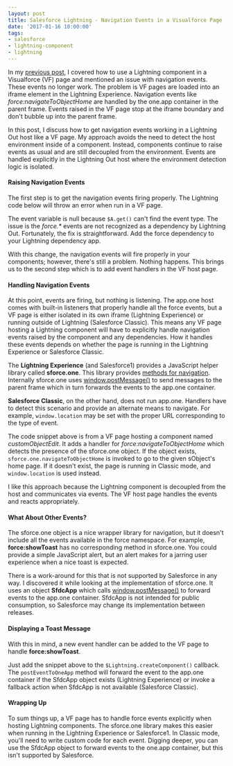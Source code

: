 ```yaml
---
layout: post
title: Salesforce Lightning - Navigation Events in a Visualforce Page
date: '2017-01-16 10:00:00'
tags:
- salesforce
- lightning-component
- lightning
---
```


In my [previous post](/posts/2017-01-16-salesforce-lightning-hosting-a-component-in-visualforce), I covered how to use a Lightning component in a Visualforce (VF) page and mentioned an issue with navigation events. These events no longer work. The problem is VF pages are loaded into an iframe element in the Lightning Experience. Navigation events like *force:navigateToObjectHome* are handled by the one.app container in the parent frame. Events raised in the VF page stop at the iframe boundary and don't bubble up into the parent frame.

In this post, I discuss how to get navigation events working in a Lightning Out host like a VF page. My approach avoids the need to detect the host environment inside of a component. Instead, components continue to raise events as usual and are still decoupled from the environment. Events are handled explicitly in the Lightning Out host where the environment detection logic is isolated.

#### Raising Navigation Events

The first step is to get the navigation events firing properly. The Lightning code below will throw an error when run in a VF page.

<script src="https://gist.github.com/joebuschmann/e8e41873cbd9c24de8697a6758b501f9.js"></script>

The event variable is null because `$A.get()` can't find the event type. The issue is the *force.\** events are not recognized as a dependency by Lightning Out. Fortunately, the fix is straightforward. Add the force dependency to your Lightning dependency app.

<script src="https://gist.github.com/joebuschmann/1ff0f3302b9031d92a8e10a1abc3168e.js"></script>

With this change, the navigation events will fire properly in your components; however, there's still a problem. Nothing happens. This brings us to the second step which is to add event handlers in the VF host page.

#### Handling Navigation Events

At this point, events are firing, but nothing is listening. The app.one host comes with built-in listeners that properly handle all the force events, but a VF page is either isolated in its own iframe (Lightning Experience) or running outside of Lightning (Salesforce Classic). This means any VF page hosting a Lightning component will have to explicitly handle navigation events raised by the component and any dependencies. How it handles these events depends on whether the page is running in the Lightning Experience or Salesforce Classic.

The **Lightning Experience** (and Salesforce1) provides a JavaScript helper library called **sforce.one**. This library provides [methods for navigation](https://developer.salesforce.com/docs/atlas.en-us.salesforce1.meta/salesforce1/salesforce1_dev_jsapi_sforce_one.htm). Internally sforce.one uses [window.postMessage()](https://developer.mozilla.org/en-US/docs/Web/API/Window/postMessage) to send messages to the parent frame which in turn forwards the events to the app.one container.

**Salesforce Classic**, on the other hand, does not run app.one. Handlers have to detect this scenario and provide an alternate means to navigate. For example, `window.location` may be set with the proper URL corresponding to the type of event.

<script src="https://gist.github.com/joebuschmann/ed2d5569a18e85981b1668756093c88e.js"></script>

The code snippet above is from a VF page hosting a component named *customObjectEdit*. It adds a handler for *force:navigateToObjectHome* which detects the presence of the sforce.one object. If the object exists, `sforce.one.navigateToObjectHome` is invoked to go to the given sObject's home page. If it doesn't exist, the page is running in Classic mode, and `window.location` is used instead.

I like this approach because the Lightning component is decoupled from the host and communicates via events. The VF host page handles the events and reacts appropriately.

#### What About Other Events?

The sforce.one object is a nice wrapper library for navigation, but it doesn't include all the events available in the force namespace. For example, **force:showToast** has no corresponding method in sforce.one. You could provide a simple JavaScript alert, but an alert makes for a jarring user experience when a nice toast is expected.

There is a work-around for this that is not supported by Salesforce in any way. I discovered it while looking at the implementation of sforce.one. It uses an object **SfdcApp** which calls [window.postMessage()](https://developer.mozilla.org/en-US/docs/Web/API/Window/postMessage) to forward events to the app.one container. SfdcApp is not intended for public consumption, so Salesforce may change its implementation between releases.

#### Displaying a Toast Message

With this in mind, a new event handler can be added to the VF page to handle **force:showToast**.

<script src="https://gist.github.com/joebuschmann/7a2d15146aae92ee290aed4bb1fe3f52.js"></script>

Just add the snippet above to the `$Lightning.createComponent()` callback. The `postEventToOneApp` method will forward the event to the app.one container if the SfdcApp object exists (Lightning Experience) or invoke a fallback action when SfdcApp is not available (Salesforce Classic).

#### Wrapping Up

To sum things up, a VF page has to handle force events explicitly when hosting Lightning components. The sforce.one library makes this easier when running in the Lightning Experience or Salesforce1. In Classic mode, you'll need to write custom code for each event. Digging deeper, you can use the SfdcApp object to forward events to the one.app container, but this isn't supported by Salesforce.